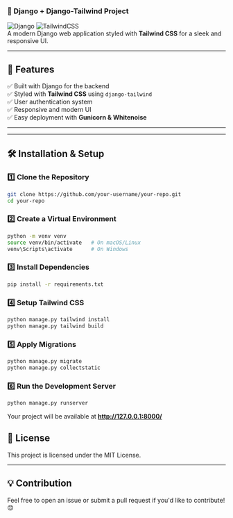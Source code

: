 
### **📌 Django + Django-Tailwind Project**

![Django](https://img.shields.io/badge/Django-4.2-green?style=flat&logo=django) 
![TailwindCSS](https://img.shields.io/badge/TailwindCSS-3-blue?style=flat&logo=tailwindcss)  
A modern Django web application styled with **Tailwind CSS** for a sleek and responsive UI.  

---

## **🚀 Features**
✅ Built with Django for the backend  
✅ Styled with **Tailwind CSS** using `django-tailwind`  
✅ User authentication system  
✅ Responsive and modern UI  
✅ Easy deployment with **Gunicorn & Whitenoise**  

---

---

## **🛠️ Installation & Setup**
### **1️⃣ Clone the Repository**
```bash
git clone https://github.com/your-username/your-repo.git
cd your-repo
```

### **2️⃣ Create a Virtual Environment**
```bash
python -m venv venv
source venv/bin/activate   # On macOS/Linux
venv\Scripts\activate      # On Windows
```

### **3️⃣ Install Dependencies**
```bash
pip install -r requirements.txt
```

### **4️⃣ Setup Tailwind CSS**
```bash
python manage.py tailwind install
python manage.py tailwind build
```

### **5️⃣ Apply Migrations**
```bash
python manage.py migrate
python manage.py collectstatic
```

### **6️⃣ Run the Development Server**
```bash
python manage.py runserver
```
Your project will be available at **http://127.0.0.1:8000/**  



## **📜 License**
This project is licensed under the MIT License.

---

## **💡 Contribution**
Feel free to open an issue or submit a pull request if you'd like to contribute! 😊


